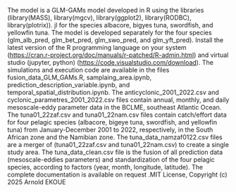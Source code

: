 The model is a GLM-GAMs model developed in R using the libraries (library(MASS), library(mgcv), library(ggplot2), library(RODBC), library(plotrix)).
jl for the species albacore, bigyes tuna, swordfish, and yellowfin tuna. The model is developed separately for the four species (glm_alb_pred, glm_bet_pred, glm_swo_pred, and glm_yft_pred).
Install the latest version of the R programming language on your system (https://cran.r-project.org/doc/manuals/r-patched/R-admin.html) and virtual studio (jupyter, python) (https://code.visualstudio.com/download).
The simulations and execution code are available in the files fusion_data_GLM_GAMs.R, samplaing_area.ipynb, prediction_description_variable.ipynb, and temporal_spatial_distribution.ipynb.
The anticyclonic_2001_2022.csv and cyclonic_parametres_2001_2022.csv files contain annual, monthly, and daily mesoscale-eddy parameter data in the BCLME, southeast Atlantic Ocean.
The tuna01_22zaf.csv and tuna01_22nam.csv files contain catch/effort data for four pelagic species (albacore, bigeye tuna, swordfish, and yellowfin tuna) from January-December 2001 to 2022, respectively, in the South African zone and the Namibian zone.
The tuna_data_namzaf0122.csv files are a merger of (tuna01_22zaf.csv and tuna01_22nam.csv) to create a single study area. 
The tuna_data_clean.csv file is the fusion of all prediction data (mesoscale-eddies parameters) and standardization of the four pelagic species, according to factors (year, month, longitude, latitude).
The complete documentation is available on request .MIT License, Copyright (c) 2025 Arnold EKOUE
